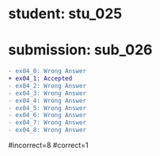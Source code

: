 # student: stu_025
# submission: sub_026

```diff
- ex04_0: Wrong Answer
+ ex04_1: Accepted
- ex04_2: Wrong Answer
- ex04_3: Wrong Answer
- ex04_4: Wrong Answer
- ex04_5: Wrong Answer
- ex04_6: Wrong Answer
- ex04_7: Wrong Answer
- ex04_8: Wrong Answer
```
#incorrect=8
#correct=1
